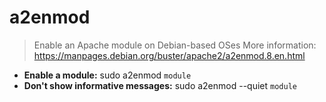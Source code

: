# a2enmod
> Enable an Apache module on Debian-based OSes
> More information: <https://manpages.debian.org/buster/apache2/a2enmod.8.en.html>
- **Enable a module:**
sudo a2enmod `module`
- **Don't show informative messages:**
sudo a2enmod --quiet `module`
